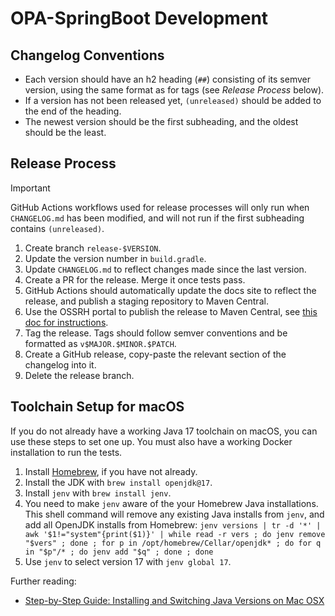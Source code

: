 # OPA-SpringBoot Development

## Changelog Conventions

* Each version should have an h2 heading (`##`) consisting of its semver version, using the same format as for tags (see *Release Process* below).
* If a version has not been released yet, `(unreleased)` should be added to the end of the heading.
* The newest version should be the first subheading, and the oldest should be the least.

## Release Process

> [!IMPORTANT]
> GitHub Actions workflows used for release processes will only run when `CHANGELOG.md` has been modified, and will not run if the first subheading contains `(unreleased)`.

1. Create branch `release-$VERSION`.
2. Update the version number in `build.gradle`.
3. Update `CHANGELOG.md` to reflect changes made since the last version.
4. Create a PR for the release. Merge it once tests pass.
5. GitHub Actions should automatically update the docs site to reflect the release, and publish a staging repository to Maven Central.
6. Use the OSSRH portal to publish the release to Maven Central, see [this doc for instructions](https://styrainc.github.io/opa-java/maintenance/releases/).
7. Tag the release. Tags should follow semver conventions and be formatted as `v$MAJOR.$MINOR.$PATCH`.
8. Create a GitHub release, copy-paste the relevant section of the changelog into it.
9. Delete the release branch.

## Toolchain Setup for macOS

If you do not already have a working Java 17 toolchain on macOS, you can use these steps to set one up. You must also have a working Docker installation to run the tests.

1. Install [Homebrew](https://brew.sh/), if you have not already.
2. Install the JDK with `brew install openjdk@17`.
3. Install `jenv` with `brew install jenv`.
4. You need to make `jenv` aware of the your Homebrew Java installations. This shell command will remove any existing Java installs from `jenv`, and add all OpenJDK installs from Homebrew: `jenv versions | tr -d '*' | awk '$1!="system"{print($1)}' | while read -r vers ; do jenv remove "$vers" ; done ; for p in /opt/homebrew/Cellar/openjdk* ; do for q in "$p"/* ; do jenv add "$q" ; done ; done`
5. Use `jenv` to select version 17 with `jenv global 17`.

Further reading:

* [Step-by-Step Guide: Installing and Switching Java Versions on Mac OSX](https://medium.com/@haroldfinch01/step-by-step-guide-installing-and-switching-java-versions-on-mac-osx-f3896b9872f4)
